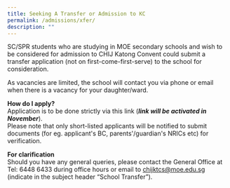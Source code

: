 ```yaml
---
title: Seeking A Transfer or Admission to KC
permalink: /admissions/xfer/
description: ""
---
```

SC/SPR students who are studying in MOE secondary schools and wish to be considered for admission to CHIJ Katong Convent could submit a transfer application (not on first-come-first-serve) to the school for consideration.

As vacancies are limited, the school will contact you via phone or email when there is a vacancy for your daughter/ward.


**How do I apply?**<br>
Application is to be done strictly via this link (***link will be activated in November***). <br>
Please note that only short-listed applicants will be notified to submit documents (for eg. applicant's BC, parents'/guardian's NRICs etc) for verification.


**For clarification**<br>
Should you have any general queries, please contact the General Office at Tel: 6448 6433 during office hours or email to chijktcs@moe.edu.sg (indicate in the subject header “School Transfer”).